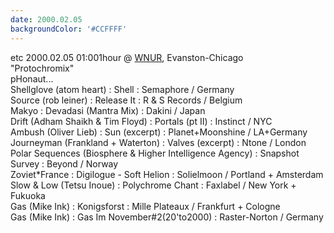 ```yaml
---
date: 2000.02.05
backgroundColor: '#CCFFFF'
---
```



etc 2000.02.05 01:001hour @ [WNUR](http://www.wnur.org/), Evanston-Chicago  
"Protochromix"  
pHonaut...  
Shellglove (atom heart) : Shell : Semaphore / Germany  
Source (rob leiner) : Release It : R & S Records / Belgium  
Makyo : Devadasi (Mantra Mix) : Dakini / Japan  
Drift (Adham Shaikh & Tim Floyd) : Portals (pt II) : Instinct / NYC  
Ambush (Oliver Lieb) : Sun (excerpt) : Planet+Moonshine / LA+Germany  
Journeyman (Frankland + Waterton) : Valves (excerpt) : Ntone / London  
Polar Sequences (Biosphere & Higher Intelligence Agency) : Snapshot Survey : Beyond / Norway  
Zoviet\*France : Digilogue - Soft Helion : Solielmoon / Portland + Amsterdam  
Slow & Low (Tetsu Inoue) : Polychrome Chant : Faxlabel / New York + Fukuoka  
Gas (Mike Ink) : Konigsforst : Mille Plateaux / Frankfurt + Cologne  
Gas (Mike Ink) : Gas Im November#2(20'to2000) : Raster-Norton / Germany